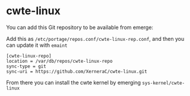 # cwte-linux

You can add this Git repository to be available from emerge:

Add this as `/etc/portage/repos.conf/cwte-linux-rep.conf`, and then you can update it with `emaint`
```
[cwte-linux-repo]
location = /var/db/repos/cwte-linux-repo
sync-type = git
sync-uri = https://github.com/XerneraC/cwte-linux.git
```

From there you can install the cwte kernel by emerging `sys-kernel/cwte-linux`
